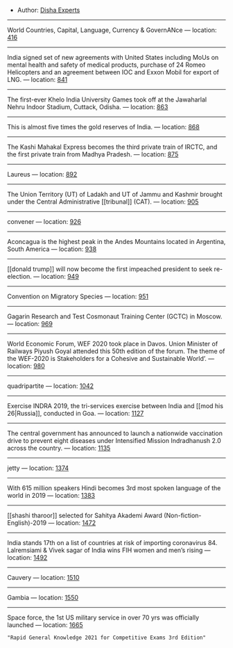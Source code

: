 * Author: [Disha Experts]()

---
World Countries, Capital, Language, Currency & GovernANce — location: [416]()

---
India signed set of new agreements with United States including MoUs on mental health and safety of medical products, purchase of 24 Romeo Helicopters and an agreement between IOC and Exxon Mobil for export of LNG. — location: [841]()

---
The first-ever Khelo India University Games took off at the Jawaharlal Nehru Indoor Stadium, Cuttack, Odisha. — location: [863]()

---
This is almost five times the gold reserves of India. — location: [868]()

---
The Kashi Mahakal Express becomes the third private train of IRCTC, and the first private train from Madhya Pradesh. — location: [875]()

---
Laureus — location: [892]()

---
The Union Territory (UT) of Ladakh and UT of Jammu and Kashmir brought under the Central Administrative [[tribunal]] (CAT). — location: [905]()

---
convener — location: [926]()

---
Aconcagua is the highest peak in the Andes Mountains located in Argentina, South America — location: [938]()

---
[[donald trump]] will now become the first impeached president to seek re-election. — location: [949]()

---
Convention on Migratory Species — location: [951]()

---
Gagarin Research and Test Cosmonaut Training Center (GCTC) in Moscow. — location: [969]()

---
World Economic Forum, WEF 2020 took place in Davos. Union Minister of Railways Piyush Goyal attended this 50th edition of the forum. The theme of the WEF-2020 is Stakeholders for a Cohesive and Sustainable World’. — location: [980]()

---
quadripartite — location: [1042]()

---
Exercise INDRA 2019, the tri-services exercise between India and [[mod his 26|Russia]], conducted in Goa. — location: [1127]()

---
The central government has announced to launch a nationwide vaccination drive to prevent eight diseases under Intensified Mission Indradhanush 2.0 across the country. — location: [1135]()

---
jetty — location: [1374]()

---
With 615 million speakers Hindi becomes 3rd most spoken language of the world in 2019 — location: [1383]()

---
[[shashi tharoor]] selected for Sahitya Akademi Award (Non-fiction-English)-2019 — location: [1472]()

---
India stands 17th on a list of countries at risk of importing coronavirus 84.​Lalremsiami & Vivek sagar of India wins FIH women and men’s rising — location: [1492]()

---
Cauvery — location: [1510]()

---
Gambia — location: [1550]()

---
Space force, the 1st US military service in over 70 yrs was officially launched — location: [1665]()

```query 2021-10-31 00:41
"Rapid General Knowledge 2021 for Competitive Exams 3rd Edition"
```